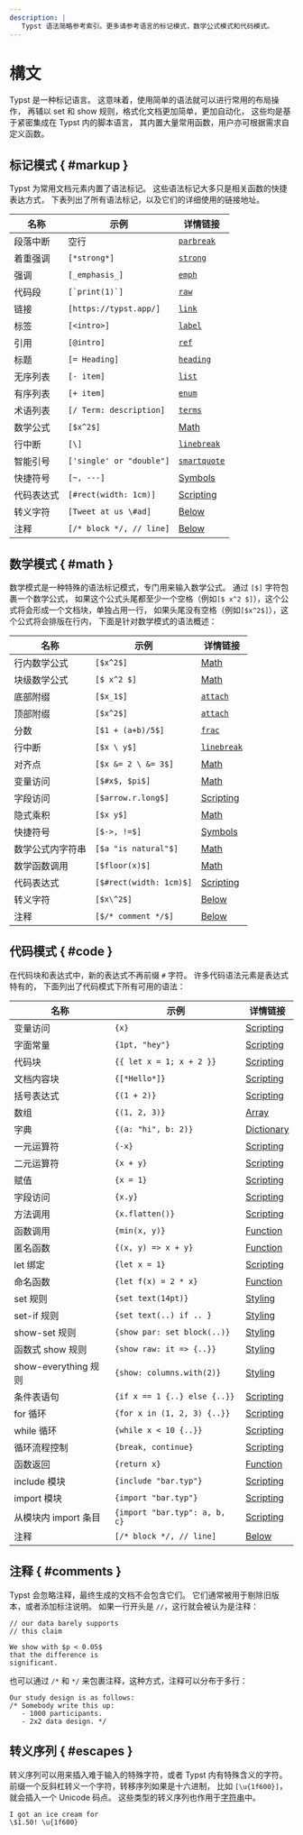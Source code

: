 ```yaml
---
description: |
   Typst 语法简略参考索引。更多请参考语言的标记模式，数学公式模式和代码模式。
---
```


# 構文

Typst 是一种标记语言。
这意味着，使用简单的语法就可以进行常用的布局操作，
再辅以 set 和 show 规则，格式化文档更加简单，更加自动化，
这些均是基于紧密集成在 Typst 内的脚本语言，
其内置大量常用函数，用户亦可根据需求自定义函数。

## 标记模式 { #markup }

Typst 为常用文档元素内置了语法标记。
这些语法标记大多只是相关函数的快捷表达方式，
下表列出了所有语法标记，以及它们的详细使用的链接地址。

| 名称            | 示例                      | 详情链接                     |
| --------------- | ------------------------ | ---------------------------- |
| 段落中断        | 空行                      | [`parbreak`]($parbreak) |
| 着重强调        | `[*strong*]`             | [`strong`]($strong)     |
| 强调            | `[_emphasis_]`           | [`emph`]($emph)         |
| 代码段          | ``[`print(1)`]``         | [`raw`]($raw)           |
| 链接            | `[https://typst.app/]`   | [`link`]($link)         |
| 标签            | `[<intro>]`              | [`label`]($label)       |
| 引用            | `[@intro]`               | [`ref`]($ref)           |
| 标题            | `[= Heading]`            | [`heading`]($heading)   |
| 无序列表        | `[- item]`               | [`list`]($list)         |
| 有序列表        | `[+ item]`               | [`enum`]($enum)         |
| 术语列表        | `[/ Term: description]`  | [`terms`]($terms)       |
| 数学公式        | `[$x^2$]`                | [Math]($category/math)       |
| 行中断          | `[\]`                    | [`linebreak`]($linebreak) |
| 智能引号        | `['single' or "double"]` | [`smartquote`]($smartquote) |
| 快捷符号        | `[~, ---]`               | [Symbols]($category/symbols/sym) |
| 代码表达式      | `[#rect(width: 1cm)]`    | [Scripting]($scripting/#expressions) |
| 转义字符        | `[Tweet at us \#ad]`     | [Below](#escapes)            |
| 注释            | `[/* block */, // line]` | [Below](#comments)           |

## 数学模式 { #math }

数学模式是一种特殊的语法标记模式，专门用来输入数学公式。
通过 `[$]` 字符包裹一个数学公式，
如果这个公式头尾都至少一个空格（例如`[$ x^2 $]`），这个公式将会形成一个文档块，单独占用一行，
如果头尾没有空格（例如`[$x^2$]`），这个公式将会排版在行内，
下面是针对数学模式的语法概述：

| 名称                  | 示例                    | 详情链接                      |
| --------------------- | ------------------------ | ------------------------ |
| 行内数学公式           | `[$x^2$]`                | [Math]($category/math)   |
| 块级数学公式           | `[$ x^2 $]`              | [Math]($category/math)   |
| 底部附缀              | `[$x_1$]`                | [`attach`]($category/math/attach) |
| 顶部附缀              | `[$x^2$]`                | [`attach`]($category/math/attach) |
| 分数                  | `[$1 + (a+b)/5$]`        | [`frac`]($math.frac) |
| 行中断                | `[$x \ y$]`              | [`linebreak`]($linebreak) |
| 对齐点                | `[$x &= 2 \ &= 3$]`      | [Math]($category/math)   |
| 变量访问              | `[$#x$, $pi$]`           | [Math]($category/math)   |
| 字段访问              | `[$arrow.r.long$]`       | [Scripting]($scripting/#fields) |
| 隐式乘积              | `[$x y$]`                | [Math]($category/math)   |
| 快捷符号              | `[$->, !=$]`             | [Symbols]($category/symbols/sym) |
| 数学公式内字符串       | `[$a "is natural"$]`     | [Math]($category/math)   |
| 数学函数调用          | `[$floor(x)$]`           | [Math]($category/math)   |
| 代码表达式            | `[$#rect(width: 1cm)$]`  | [Scripting]($scripting/#expressions) |
| 转义字符              | `[$x\^2$]`               | [Below](#escapes)        |
| 注释                 | `[$/* comment */$]`      | [Below](#comments)       |

## 代码模式 { #code }

在代码块和表达式中，新的表达式不再前缀 `#` 字符。
许多代码语法元素是表达式特有的，
下面列出了代码模式下所有可用的语法：


| 名称                     | 示例                          | 详情链接                              |
| ------------------------ | ----------------------------- | ---------------------------------- |
| 变量访问                 | `{x}`                         | [Scripting]($scripting/#blocks)    |
| 字面常量                 | `{1pt, "hey"}`                | [Scripting]($scripting/#expressions) |
| 代码块                   | `{{ let x = 1; x + 2 }}`      | [Scripting]($scripting/#blocks)    |
| 文档内容块               | `{[*Hello*]}`                 | [Scripting]($scripting/#blocks)    |
| 括号表达式               | `{(1 + 2)}`                   | [Scripting]($scripting/#blocks)    |
| 数组                    | `{(1, 2, 3)}`                 | [Array]($array)               |
| 字典                    | `{(a: "hi", b: 2)}`           | [Dictionary]($dictionary)     |
| 一元运算符              | `{-x}`                        | [Scripting]($scripting/#operators) |
| 二元运算符              | `{x + y}`                     | [Scripting]($scripting/#operators) |
| 赋值                   | `{x = 1}`                     | [Scripting]($scripting/#operators) |
| 字段访问               | `{x.y}`                       | [Scripting]($scripting/#fields)    |
| 方法调用               | `{x.flatten()}`               | [Scripting]($scripting/#methods)   |
| 函数调用               | `{min(x, y)}`                 | [Function]($function)         |
| 匿名函数               | `{(x, y) => x + y}`           | [Function]($function)         |
| let 绑定               | `{let x = 1}`                 | [Scripting]($scripting/#bindings)  |
| 命名函数               | `{let f(x) = 2 * x}`          | [Function]($function)         |
| set 规则               | `{set text(14pt)}`            | [Styling]($styling/#set-rules)     |
| set-if 规则            | `{set text(..) if .. }`       | [Styling]($styling/#set-rules)     |
| show-set 规则          | `{show par: set block(..)}`   | [Styling]($styling/#show-rules)    |
| 函数式 show 规则        | `{show raw: it => {..}}`      | [Styling]($styling/#show-rules)    |
| show-everything 规则   | `{show: columns.with(2)}`     | [Styling]($styling/#show-rules)    |
| 条件表语句             | `{if x == 1 {..} else {..}}`  | [Scripting]($scripting/#conditionals) |
| for 循环               | `{for x in (1, 2, 3) {..}}`   | [Scripting]($scripting/#loops)     |
| while 循环             | `{while x < 10 {..}}`         | [Scripting]($scripting/#loops)     |
| 循环流程控制            | `{break, continue}`           | [Scripting]($scripting/#loops)     |
| 函数返回                | `{return x}`                  | [Function]($function)         |
| include 模块           | `{include "bar.typ"}`         | [Scripting]($scripting/#modules)   |
| import 模块            | `{import "bar.typ"}`          | [Scripting]($scripting/#modules)   |
| 从模块内 import 条目   | `{import "bar.typ": a, b, c}` | [Scripting]($scripting/#modules)   |
| 注释                  | `[/* block */, // line]`      | [Below](#comments)                 |

## 注释 { #comments }

Typst 会忽略注释，最终生成的文档不会包含它们。
它们通常被用于剔除旧版本，或者添加标注说明。
如果一行开头是 `//`，这行就会被认为是注释：

```example
// our data barely supports
// this claim

We show with $p < 0.05$
that the difference is
significant.
```

也可以通过 `/*` 和 `*/` 来包裹注释，这种方式，注释可以分布于多行：

```example
Our study design is as follows:
/* Somebody write this up:
   - 1000 participants.
   - 2x2 data design. */
```

## 转义序列 { #escapes }

转义序列可以用来插入难于输入的特殊字符，或者 Typst 内有特殊含义的字符。
前缀一个反斜杠转义一个字符，转移序列如果是十六进制，
比如 `[\u{1f600}]`，就会插入一个 Unicode 码点。
这些类型的转义序列也作用于[字符串]($str)中。

```example
I got an ice cream for
\$1.50! \u{1f600}
```